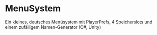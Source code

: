 # MenuSystem
Ein kleines, deutsches Menüsystem mit PlayerPrefs, 4 Speicherslots und einem zufälligem Namen-Generator (C#, Unity)
